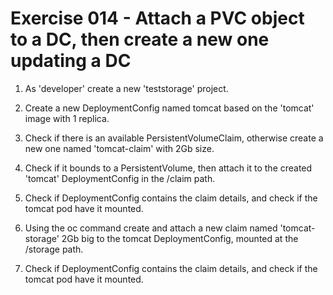 # Exercise 014 - Attach a PVC object to a DC, then create a new one updating a DC

1) As 'developer' create a new 'teststorage' project.

2) Create a new DeploymentConfig named tomcat based on the 'tomcat' image with
   1 replica.

3) Check if there is an available PersistentVolumeClaim, otherwise create a
   new one named 'tomcat-claim' with 2Gb size.

4) Check if it bounds to a PersistentVolume, then attach it to the created
   'tomcat' DeploymentConfig in the /claim path.

5) Check if DeploymentConfig contains the claim details, and check if the
   tomcat pod have it mounted.

6) Using the oc command create and attach a new claim named 'tomcat-storage'
   2Gb big to the tomcat DeploymentConfig, mounted at the /storage path.

7) Check if DeploymentConfig contains the claim details, and check if the
   tomcat pod have it mounted.

